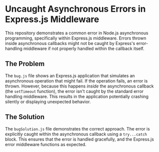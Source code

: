 # Uncaught Asynchronous Errors in Express.js Middleware

This repository demonstrates a common error in Node.js asynchronous programming, specifically within Express.js middleware.  Errors thrown inside asynchronous callbacks might not be caught by Express's error-handling middleware if not properly handled within the callback itself.

## The Problem

The `bug.js` file shows an Express.js application that simulates an asynchronous operation that might fail. If the operation fails, an error is thrown. However, because this happens *inside* the asynchronous callback (the `setTimeout` function), the error isn't caught by the standard error handling middleware.  This results in the application potentially crashing silently or displaying unexpected behavior.

## The Solution

The `bugSolution.js` file demonstrates the correct approach. The error is explicitly caught within the asynchronous callback using a `try...catch` block.  This ensures that the error is handled gracefully, and the Express.js error middleware functions as expected.